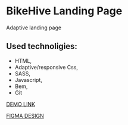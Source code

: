 # BikeHive Landing Page

Adaptive landing page
## Used technoligies:
- HTML,
- Adaptive/responsive Css,
- SASS,
- Javascript,
- Bem,
- Git

[DEMO LINK](https://andrii-medintsev.github.io/layout_BikeHive-portfoliio/)

[FIGMA DESIGN](https://www.figma.com/file/NZQAIydtHo5QkINyGLHNcq/BIKE-New-Version?node-id=0%3A1)
